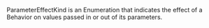 ParameterEffectKind is an Enumeration that indicates the effect of a Behavior on values passed in or out of its parameters.
